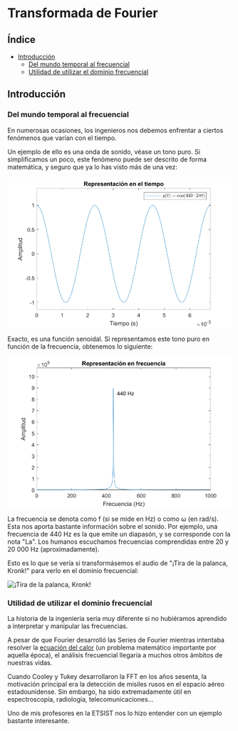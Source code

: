 # Transformada de Fourier

## Índice

- [Introducción](#introducción)
  - [Del mundo temporal al frecuencial](#del-mundo-temporal-al-frecuencial)
  - [Utilidad de utilizar el dominio frecuencial](#utilidad-de-utilizar-el-dominio-frecuencial)

## Introducción

### Del mundo temporal al frecuencial

En numerosas ocasiones, los ingenieros nos debemos enfrentar a ciertos fenómenos que varían con el tiempo.

Un ejemplo de ello es una onda de sonido, véase un tono puro. Si simplificamos un poco, este fenómeno puede ser descrito de forma matemática, y seguro que ya lo has visto más de una vez:

![Representación en el tiempo](FormulasAndImages/001.png)

Exacto, es una función senoidal. Si representamos este tono puro en función de la frecuencia, obtenemos lo siguiente:

![Representación en frecuencia](FormulasAndImages/002.png)

La frecuencia se denota como f (si se mide en Hz) o como ω (en rad/s). Esta nos aporta bastante información sobre el sonido. Por ejemplo, una frecuencia de 440 Hz es la que emite un diapasón, y se corresponde con la nota "La". Los humanos escuchamos frecuencias comprendidas entre 20 y 20 000 Hz (aproximadamente).

Esto es lo que se vería si transformásemos el audio de "¡Tira de la palanca, Kronk!" para verlo en el dominio frecuencial:

![¡Tira de la palanca, Kronk!](FormulasAndImages/003.gif)

### Utilidad de utilizar el dominio frecuencial

La historia de la ingeniería sería muy diferente si no hubiéramos aprendido a interpretar y manipular las frecuencias.

A pesar de que Fourier desarrolló las Series de Fourier mientras intentaba resolver la [ecuación del calor](https://es.wikipedia.org/wiki/Ecuaci%C3%B3n_del_calor) (un problema matemático importante por aquella época), el análisis frecuencial llegaría a muchos otros ámbitos de nuestras vidas.

Cuando Cooley y Tukey desarrollaron la FFT en los años sesenta, la motivación principal era la detección de misiles rusos en el espacio aéreo estadounidense. Sin embargo, ha sido extremadamente útil en espectroscopía, radiología, telecomunicaciones...

Uno de mis profesores en la ETSIST nos lo hizo entender con un ejemplo bastante interesante.
